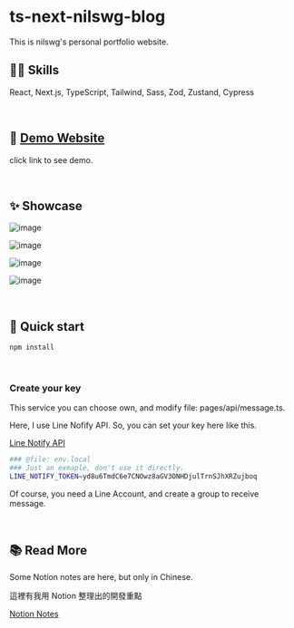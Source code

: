 # ts-next-nilswg-blog
This is nilswg's personal portfolio website.

## 🐱‍🏍 Skills
React, Next.js, TypeScript, Tailwind, Sass, Zod, Zustand, Cypress

<br>

## 🚀 <a href="https://ts-next-nilswg-portfolio.vercel.app/">Demo Website</a>
click link to see demo.

<br>

## ✨ Showcase
![image](https://user-images.githubusercontent.com/64550861/217883710-4584325d-6a00-4a10-ab21-c7eda5c1b900.png)

![image](https://user-images.githubusercontent.com/64550861/220078309-ed18e081-691c-4911-b955-94afb38f4127.png)

![image](https://user-images.githubusercontent.com/64550861/217887608-47aa1652-faee-4760-8926-a3ddcc12d524.png)

![image](https://user-images.githubusercontent.com/64550861/217887969-dfa9f853-4ed5-42b9-88d0-869ba8846da0.png)

<br>

## 🛫 Quick start

```bash
npm install
```

<br>

### Create your key
This service you can choose own, and modify file: pages/api/message.ts.

Here, I use Line Nofify API. So, you can set your key here like this.

<a href="https://notify-bot.line.me/doc/en/">Line Notify API</a>

```bash
### @file: env.local
### Just an exmaple, don't use it directly.
LINE_NOTIFY_TOKEN=yd8u6TmdC6e7CNOwz8aGV3ONHDjulTrnSJhXRZujboq
```

Of course, you need a Line Account, and create a group to receive message.

<br>

## 📚 Read More 

Some Notion notes are here, but only in Chinese.

這裡有我用 Notion 整理出的開發重點

<a href="https://gratis-number-79a.notion.site/Nilswg-Portfolio-6d8e7a9a16ef44a7bce49745f31781af"> Notion Notes </a>


